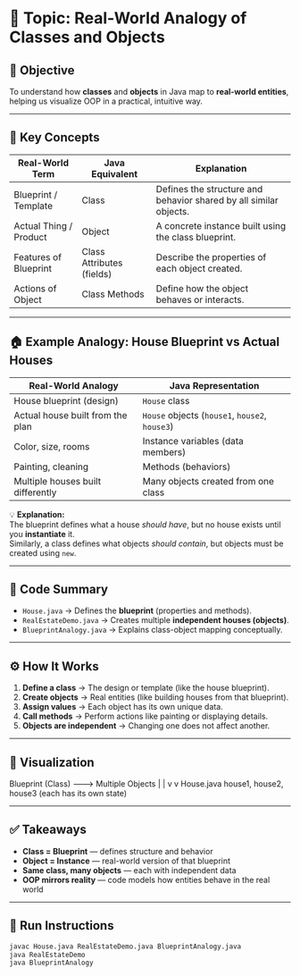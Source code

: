 # 🧩 Topic: Real-World Analogy of Classes and Objects

## 🎯 Objective
To understand how **classes** and **objects** in Java map to **real-world entities**, helping us visualize OOP in a practical, intuitive way.

---

## 📘 Key Concepts

| Real-World Term | Java Equivalent | Explanation |
|-----------------|-----------------|--------------|
| Blueprint / Template | Class | Defines the structure and behavior shared by all similar objects. |
| Actual Thing / Product | Object | A concrete instance built using the class blueprint. |
| Features of Blueprint | Class Attributes (fields) | Describe the properties of each object created. |
| Actions of Object | Class Methods | Define how the object behaves or interacts. |

---

## 🏠 Example Analogy: House Blueprint vs Actual Houses

| Real-World Analogy | Java Representation |
|---------------------|---------------------|
| House blueprint (design) | `House` class |
| Actual house built from the plan | `House` objects (`house1`, `house2`, `house3`) |
| Color, size, rooms | Instance variables (data members) |
| Painting, cleaning | Methods (behaviors) |
| Multiple houses built differently | Many objects created from one class |

💡 **Explanation:**  
The blueprint defines what a house *should have*, but no house exists until you **instantiate** it.  
Similarly, a class defines what objects *should contain*, but objects must be created using `new`.

---

## 🧩 Code Summary
- `House.java` → Defines the **blueprint** (properties and methods).
- `RealEstateDemo.java` → Creates multiple **independent houses (objects)**.
- `BlueprintAnalogy.java` → Explains class-object mapping conceptually.

---

## ⚙️ How It Works

1. **Define a class** → The design or template (like the house blueprint).  
2. **Create objects** → Real entities (like building houses from that blueprint).  
3. **Assign values** → Each object has its own unique data.  
4. **Call methods** → Perform actions like painting or displaying details.  
5. **Objects are independent** → Changing one does not affect another.

---

## 🧠 Visualization

Blueprint (Class) ---> Multiple Objects
| |
v v
House.java house1, house2, house3
(each has its own state)


---

## ✅ Takeaways
- **Class = Blueprint** — defines structure and behavior  
- **Object = Instance** — real-world version of that blueprint  
- **Same class, many objects** — each with independent data  
- **OOP mirrors reality** — code models how entities behave in the real world  

---

## 🏁 Run Instructions
```bash
javac House.java RealEstateDemo.java BlueprintAnalogy.java
java RealEstateDemo
java BlueprintAnalogy
